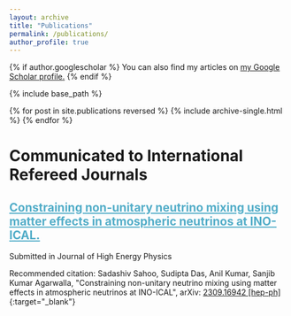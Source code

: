 ```yaml
---
layout: archive
title: "Publications"
permalink: /publications/
author_profile: true
---
```


{% if author.googlescholar %}
  You can also find my articles on <u><a href="{{author.googlescholar}}">my Google Scholar profile</a>.</u>
{% endif %}

{% include base_path %}

{% for post in site.publications reversed %}
  {% include archive-single.html %}
{% endfor %}


# Communicated to International Refereed Journals

## **<span style="color:#52adc8"><ins>Constraining non-unitary neutrino mixing using matter effects in atmospheric neutrinos at INO-ICAL.</ins></span>**

Submitted in Journal of High Energy Physics

Recommended citation: Sadashiv Sahoo, Sudipta Das, Anil Kumar, Sanjib Kumar Agarwalla, "Constraining non-unitary neutrino mixing using matter effects in atmospheric neutrinos at INO-ICAL", arXiv: [2309.16942 [hep-ph]](https://arxiv.org/abs/2309.16942){:target="_blank"}